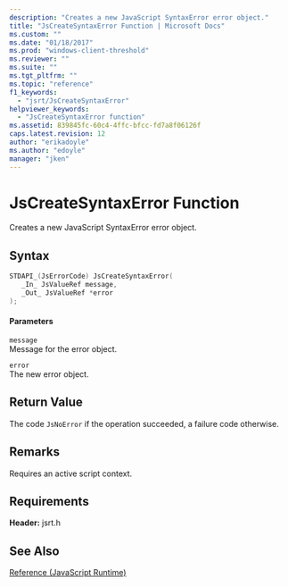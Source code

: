 ```yaml
---
description: "Creates a new JavaScript SyntaxError error object."
title: "JsCreateSyntaxError Function | Microsoft Docs"
ms.custom: ""
ms.date: "01/18/2017"
ms.prod: "windows-client-threshold"
ms.reviewer: ""
ms.suite: ""
ms.tgt_pltfrm: ""
ms.topic: "reference"
f1_keywords: 
  - "jsrt/JsCreateSyntaxError"
helpviewer_keywords: 
  - "JsCreateSyntaxError function"
ms.assetid: 839845fc-60c4-4ffc-bfcc-fd7a8f06126f
caps.latest.revision: 12
author: "erikadoyle"
ms.author: "edoyle"
manager: "jken"
---
```

# JsCreateSyntaxError Function
Creates a new JavaScript SyntaxError error object.  
  
## Syntax  
  
```cpp  
STDAPI_(JsErrorCode) JsCreateSyntaxError(  
   _In_ JsValueRef message,  
   _Out_ JsValueRef *error  
);  
```  
  
#### Parameters  
 `message`  
 Message for the error object.  
  
 `error`  
 The new error object.  
  
## Return Value  
 The code `JsNoError` if the operation succeeded, a failure code otherwise.  
  
## Remarks  
 Requires an active script context.  
  
## Requirements  
 **Header:** jsrt.h  
  
## See Also  
 [Reference (JavaScript Runtime)](../chakra-hosting/reference-javascript-runtime.md)